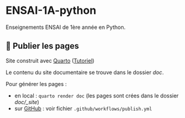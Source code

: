 # ENSAI-1A-python

Enseignements ENSAI de 1ère année en Python.

## :rocket: Publier les pages

Site construit avec [Quarto](https://quarto.org/) ([Tutoriel](https://ludo2ne.github.io/Quarto-tuto/))

Le contenu du site documentaire se trouve dans le dossier *doc*.

Pour générer les pages :

- en local : `quarto render doc` (les pages sont crées dans le dossier *doc/_site*)
- sur [GitHub](https://ludo2ne.github.io/ENSAI-1A-Python/) : voir fichier `.github/workflows/publish.yml`

